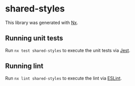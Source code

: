# shared-styles

This library was generated with [Nx](https://nx.dev).

## Running unit tests

Run `nx test shared-styles` to execute the unit tests via [Jest](https://jestjs.io).

## Running lint

Run `nx lint shared-styles` to execute the lint via [ESLint](https://eslint.org/).
